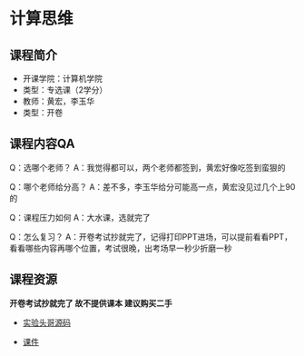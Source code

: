 # 计算思维

## 课程简介

- 开课学院：计算机学院
- 类型：专选课（2学分）
- 教师：黄宏，李玉华
- 类型：开卷

## 课程内容QA

Q：选哪个老师？
A：我觉得都可以，两个老师都签到，黄宏好像吃签到蛮狠的

Q：哪个老师给分高？
A：差不多，李玉华给分可能高一点，黄宏没见过几个上90的

Q：课程压力如何
A：大水课，选就完了

Q：怎么复习？
A：开卷考试抄就完了，记得打印PPT进场，可以提前看看PPT，看看哪些内容再哪个位置，考试很晚，出考场早一秒少折磨一秒

## 课程资源

**开卷考试抄就完了 故不提供课本 建议购买二手**

- [实验头哥源码](https://github.com/Nuyoahwjl/HUST-CS/tree/main/%E8%AE%A1%E7%AE%97%E6%80%9D%E7%BB%B4/%E4%B8%8A%E6%9C%BA%E5%AE%9E%E9%AA%8C(python))

- [课件](https://github.com/Nuyoahwjl/HUST-CS/tree/main/%E8%AE%A1%E7%AE%97%E6%80%9D%E7%BB%B4/%E8%AF%BE%E4%BB%B6)
